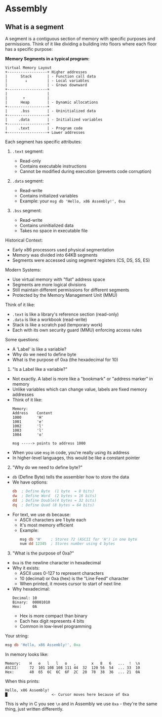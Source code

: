 # Assembly

## What is a segment

A segment is a contiguous section of memory with specific purposes and
permissions. Think of it like dividing a building into floors where each floor
has a specific purpose:
    
**Memory Segments in a typical program:**

```
Virtual Memory Layout
+------------------+ Higher addresses
|      Stack       | - Function call data
|        ↓         | - Local variables
|                  | - Grows downward
+------------------+
|                  | 
|       ↑          | 
|      Heap        | - Dynamic allocations
+------------------+
|      .bss        | - Uninitialized data
+------------------+
|     .data        | - Initialized variables
+------------------+
|     .text        | - Program code
+------------------+ Lower addresses
```
    
Each segment has specific attributes:
1. `.text` segment:
   - Read-only
   - Contains executable instructions
   - Cannot be modified during execution (prevents code corruption)

2. `.data` segment:
   - Read-write
   - Contains initialized variables
   - Example: your `msg db 'Hello, x86 Assembly!', 0xa`

3. `.bss` segment:
   - Read-write
   - Contains uninitialized data
   - Takes no space in executable file

Historical Context:
- Early x86 processors used physical segmentation
- Memory was divided into 64KB segments
- Segments were accessed using segment registers (CS, DS, SS, ES)

Modern Systems:
- Use virtual memory with "flat" address space
- Segments are more logical divisions
- Still maintain different permissions for different segments
- Protected by the Memory Management Unit (MMU)

Think of it like:
- `.text` is like a library's reference section (read-only)
- `.data` is like a workbook (read-write)
- Stack is like a scratch pad (temporary work)
- Each with its own security guard (MMU) enforcing access rules

Some questions:

- A 'Label' is like a variable?
- Why do we need to define byte
- What is the purpose of 0xa (the hexadecimal for 10)
    
1. "Is a Label like a variable?"
- Not exactly. A label is more like a "bookmark" or "address marker" in memory
- Unlike variables which can change value, labels are fixed memory addresses
- Think of it like:
  ```
  Memory:
  Address    Content
  1000       'H'
  1001       'e'
  1002       'l'
  1003       'l'
  1004       'o'
  
  msg -----> points to address 1000
  ```
- When you use `msg` in code, you're really using its address
- In higher-level languages, this would be like a constant pointer

2. "Why do we need to define byte?"
- `db` (Define Byte) tells the assembler how to store the data
- We have options:
  ```nasm
  db  ; Define Byte  (1 byte  = 8 bits)
  dw  ; Define Word  (2 bytes = 16 bits)
  dd  ; Define Double(4 bytes = 32 bits)
  dq  ; Define Quad (8 bytes = 64 bits)
  ```
- For text, we use `db` because:
  - ASCII characters are 1 byte each
  - It's most memory efficient
  - Example:
    ```nasm
    msg db 'H'    ; Stores 72 (ASCII for 'H') in one byte
    num dd 12345  ; Stores number using 4 bytes
    ```

3. "What is the purpose of 0xa?"
- `0xa` is the newline character in hexadecimal
- Why it exists:
  - ASCII uses 0-127 to represent characters
  - 10 (decimal) or 0xa (hex) is the "Line Feed" character
  - When printed, it moves cursor to start of next line
- Why hexadecimal:
  ```
  Decimal: 10
  Binary:  00001010
  Hex:     0A
  ```
  - Hex is more compact than binary
  - Each hex digit represents 4 bits
  - Common in low-level programming

Your string:
```nasm
msg db 'Hello, x86 Assembly!', 0xa
```
In memory looks like:
```
Memory:    H   e   l   l   o   ,       x   8   6   ...  !  \n
ASCII:     72  101 108 108 111 44  32  120 56  54  ... 33  10
Hex:       48  65  6C  6C  6F  2C  20  78  38  36  ... 21  0A
```

When this prints:
```
Hello, x86 Assembly!
█                    <- Cursor moves here because of 0xa
```

This is why in C you see `\n` and in Assembly we use `0xa` - they're the same thing, just written differently.
